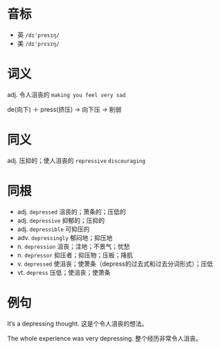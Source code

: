# 音标

- 英 `/dɪ'presɪŋ/`
- 美 `/dɪ'prɛsɪŋ/`

# 词义

adj. 令人沮丧的
`making you feel very sad`



de(向下) ＋ press(挤压) → 向下压 → 削弱

# 同义

adj. 压抑的；使人沮丧的
`repressive` `discouraging`

# 同根

- adj. `depressed` 沮丧的；萧条的；压低的
- adj. `depressive` 抑郁的；压抑的
- adj. `depressible` 可抑压的
- adv. `depressingly` 郁闷地；抑压地
- n. `depression` 沮丧；洼地；不景气；忧愁
- n. `depressor` 抑压者；抑压物；压板；降肌
- v. `depressed` 使沮丧；使萧条（depress的过去式和过去分词形式）；压低
- vt. `depress` 压低；使沮丧；使萧条

# 例句

It’s a depressing thought.
这是个令人沮丧的想法。

The whole experience was very depressing.
整个经历非常令人沮丧。


